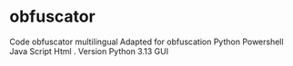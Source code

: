 # obfuscator
Code obfuscator multilingual
Adapted for obfuscation Python Powershell Java Script  Html . Version Python 3.13
GUI 
